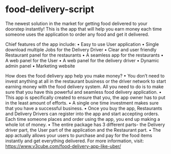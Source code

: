 # food-delivery-script
The newest solution in the market for getting food delivered to your doorstep instantly!
This is the app that will help you earn money each time someone uses the application to order any food and get it delivered.

Chief features of the app include:
•	Easy to use User application
•	Single download multiple Jobs for the Delivery Driver
•	Clear and user friendly Restaurant panel for the restaurants
•	A seamless app for the restaurants
•	A web panel for the User
•	A web panel for the delivery driver
•	Dynamic admin panel
•	Marketing website

How does the food delivery app help you make money?
•	You don’t need to invest anything at all in the restaurant business or the driver network to start earning money with the food delivery system. All you need to do is to make sure that you have this powerful and seamless food delivery application. 
•	This app is specifically created to ensure that you, the app owner has to put in the least amount of efforts.
•	A single one time investment makes sure that you have a successful business.
•	Once you buy the app, Restaurants and Delivery Drivers can register into the app and start accepting orders. Each time someone places and order using the app, you end up making a whole lot of money. 
•	The entire package has 3 different parts- the Delivery driver part, the User part of the application and the Restaurant part.
•	The app actually allows your users to purchase and pay for the food items instantly and get everything delivered.
For more information, visit: https://www.v3cube.com/food-delivery-app-like-uber/
